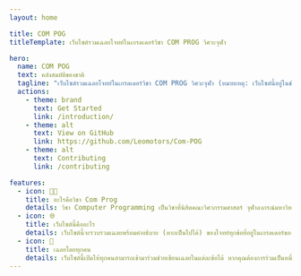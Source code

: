 ```yaml
---
layout: home

title: COM POG
titleTemplate: เว็บไซต์รวมเฉลยโจทย์ในเกรดเดอร์วิชา COM PROG วิศวะจุฬา

hero:
  name: COM POG
  text: คลังสมบัติของชาติ
  tagline: "เว็บไซต์รวมเฉลยโจทย์ในเกรดเดอร์วิชา COM PROG วิศวะจุฬา (หมายเหตุ: เว็บไซต์นี้อยู่ในช่วง PROOF OF CONCEPT)"
  actions:
    - theme: brand
      text: Get Started
      link: /introduction/
    - theme: alt
      text: View on GitHub
      link: https://github.com/Leomotors/Com-POG
    - theme: alt
      text: Contributing
      link: /contributing

features:
  - icon: 🧑‍💻
    title: อะไรคือวิชา Com Prog
    details: วิชา Computer Programming เป็นวิชาที่นิสิตคณะวิศวกรรมศาสตร์ จุฬาลงกรณ์มหาวิทยาลัยทุกคนต้องเรียน เพื่อฝึกพื้นฐานการเขียนโปรแกรม ซึ่งมีประโยชน์มากในการนำไปประยุกต์ใช้ที่หลากหลาย ในวิชานี้จะใช้ภาษา Python เพื่อเรียนพื้นฐานเบื้องต้น
  - icon: 🌐
    title: เว็บไซต์นี้คืออะไร
    details: เว็บไซต์นี้จะรวบรวมเฉลยพร้อมคำอธิบาย (หากเป็นไปได้) ของโจทย์ทุกข้อที่อยู่ในเกรดเดอร์ของวิชานี้ ทุกคนสามารถเข้าไปอ่านคำใบ้หรือวิธีทำได้หากติดปัญหาใด ๆ
  - icon: 👥
    title: เฉลยโดยทุกคน
    details: เว็บไซต์นี้เปิดให้ทุกคนสามารถเข้ามาร่วมช่วยเขียนเฉลยในแต่ละข้อได้ หากคุณต้องการร่วมเป็นหนึ่งใน Contributor สามารถเข้าไปอ่านได้ในหน้า /contributing
---
```

